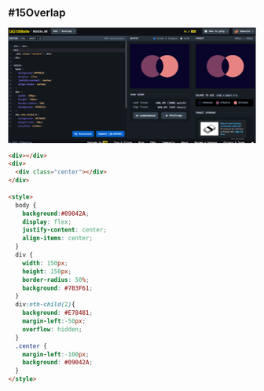 ## **#15Overlap**

![image](https://github.com/Gwennie-zhou/cssBattle/blob/master/2_Visibility/images/%2315Overlap.png)

```html
<div></div>
<div>
  <div class="center"></div>
</div>

<style>
  body {
    background:#09042A;
    display: flex;
    justify-content: center;
    align-items: center;
  }
  div {
    width: 150px;
    height: 150px;
    border-radius: 50%;
    background: #7B3F61;
  }
  div:nth-child(2){
    background: #E78481;
    margin-left:-50px;
    overflow: hidden;
  }
  .center {
    margin-left:-100px;
    background: #09042A;
  }
</style>

```


